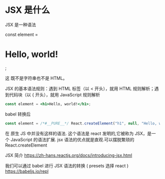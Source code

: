 # JSX 是什么

JSX 是一种语法

const element = <h1>Hello, world!</h1>;

这 既不是字符串也不是 HTML。

JSX 的基本语法规则：遇到 HTML 标签（以 < 开头），就用 HTML 规则解析；遇到代码块（以 { 开头），就用 JavaScript 规则解析

```jsx
const element = <h1>Hello, world!</h1>;
```

babel 转换后

```js
const element = /*#__PURE__*/ React.createElement("h1", null, "Hello, world!");
```

在 原生 JS 中并没有这样的语法.
这个语法是 react 发明的,它被称为 JSX，是一个 JavaScript 的语法扩展.
jsx 语法的优点就是直观.可以摆脱繁琐的 React.createElement

JSX 简介
https://zh-hans.reactjs.org/docs/introducing-jsx.html

我们可以通过 babel 进行 JSX 语法的转换 ( presets 选择 react )
https://babeljs.io/repl
